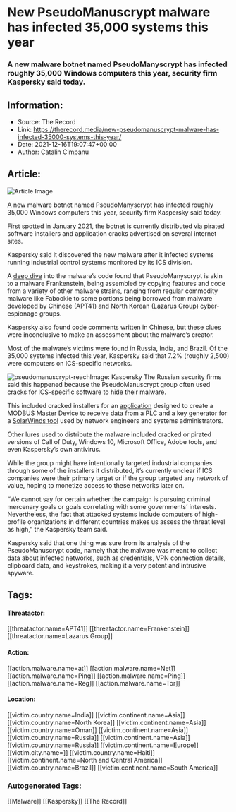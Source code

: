 # New PseudoManuscrypt malware has infected 35,000 systems this year
### A new malware botnet named PseudoManyscrypt has infected roughly 35,000 Windows computers this year, security firm Kaspersky said today.

## Information:
+ Source: The Record
+ Link: https://therecord.media/new-pseudomanuscrypt-malware-has-infected-35000-systems-this-year/
+ Date: 2021-12-16T19:07:47+00:00
+ Author: Catalin Cimpanu


## Article:
![Article Image](https://therecord.media/wp-content/uploads/2021/12/botnet-world-map-globe.png)

A new malware botnet named PseudoManyscrypt has infected roughly 35,000 Windows computers this year, security firm Kaspersky said today.


First spotted in January 2021, the botnet is currently distributed via pirated software installers and application cracks advertised on several internet sites.


Kaspersky said it discovered the new malware after it infected systems running industrial control systems monitored by its ICS division.


A [deep dive](https://ics-cert.kaspersky.com/reports/2021/12/16/pseudomanuscrypt-a-mass-scale-spyware-attack-campaign/) into the malware’s code found that PseudoManyscrypt is akin to a malware Frankenstein, being assembled by copying features and code from a variety of other malware strains, ranging from regular commodity malware like Fabookie to some portions being borrowed from malware developed by Chinese (APT41) and North Korean (Lazarus Group) cyber-espionage groups.


Kaspersky also found code comments written in Chinese, but these clues were inconclusive to make an assessment about the malware’s creator.


Most of the malware’s victims were found in Russia, India, and Brazil. Of the 35,000 systems infected this year, Kaspersky said that 7.2% (roughly 2,500) were computers on ICS-specific networks.


![pseudomanuscrypt-reach](https://therecord.media/wp-content/uploads/2021/12/pseudomanuscrypt-reach.png)Image: Kaspersky
The Russian security firms said this happened because the PseudoManuscrypt group often used cracks for ICS-specific software to hide their malware.


This included cracked installers for an [application](https://www.win-tech.com/html/modbus1.htm) designed to create a MODBUS Master Device to receive data from a PLC and a key generator for a [SolarWinds tool](https://www.solarwinds.com/engineers-toolset) used by network engineers and systems administrators.


Other lures used to distribute the malware included cracked or pirated versions of Call of Duty, Windows 10, Microsoft Office, Adobe tools, and even Kaspersky’s own antivirus.


While the group might have intentionally targeted industrial companies through some of the installers it distributed, it’s currently unclear if ICS companies were their primary target or if the group targeted any network of value, hoping to monetize access to these networks later on.


“We cannot say for certain whether the campaign is pursuing criminal mercenary goals or goals correlating with some governments’ interests. Nevertheless, the fact that attacked systems include computers of high-profile organizations in different countries makes us assess the threat level as high,” the Kaspersky team said.


Kaspersky said that one thing was sure from its analysis of the PseudoManuscrypt code, namely that the malware was meant to collect data about infected networks, such as credentials, VPN connection details, clipboard data, and keystrokes, making it a very potent and intrusive spyware.





## Tags:

#### Threatactor:
[[threatactor.name=APT41]] [[threatactor.name=Frankenstein]] [[threatactor.name=Lazarus Group]]

#### Action:
[[action.malware.name=at]] [[action.malware.name=Net]] [[action.malware.name=Ping]] [[action.malware.name=Ping]] [[action.malware.name=Reg]] [[action.malware.name=Tor]]

#### Location:
[[victim.country.name=India]] [[victim.continent.name=Asia]] [[victim.country.name=North Korea]] [[victim.continent.name=Asia]] [[victim.country.name=Oman]] [[victim.continent.name=Asia]] [[victim.country.name=Russia]] [[victim.continent.name=Asia]] [[victim.country.name=Russia]] [[victim.continent.name=Europe]] [[victim.city.name=]] [[victim.country.name=Haiti]] [[victim.continent.name=North and Central America]] [[victim.country.name=Brazil]] [[victim.continent.name=South America]]

### Autogenerated Tags:
[[Malware]] [[Kaspersky]] [[The Record]]

